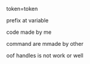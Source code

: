 token=token


prefix at variable

code made by me 

command are mmade by other

oof
handles is not work
or well

